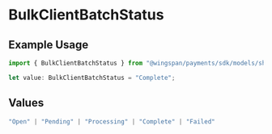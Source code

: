 # BulkClientBatchStatus

## Example Usage

```typescript
import { BulkClientBatchStatus } from "@wingspan/payments/sdk/models/shared";

let value: BulkClientBatchStatus = "Complete";
```

## Values

```typescript
"Open" | "Pending" | "Processing" | "Complete" | "Failed"
```